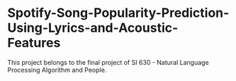 # Spotify-Song-Popularity-Prediction-Using-Lyrics-and-Acoustic-Features
This project belongs to the final project of SI 630 - Natural Language Processing Algorithm and People.
